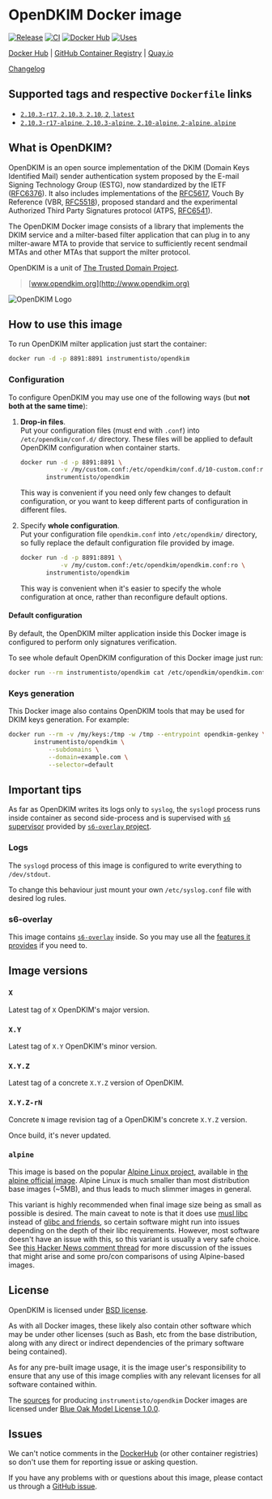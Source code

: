 OpenDKIM Docker image
=====================

[![Release](https://img.shields.io/github/v/release/instrumentisto/opendkim-docker-image "Release")](https://github.com/instrumentisto/opendkim-docker-image/releases)
[![CI](https://github.com/instrumentisto/opendkim-docker-image/workflows/CI/badge.svg?branch=main "CI")](https://github.com/instrumentisto/opendkim-docker-image/actions?query=workflow%3ACI+branch%3Amain)
[![Docker Hub](https://img.shields.io/docker/pulls/instrumentisto/opendkim?label=Docker%20Hub%20pulls "Docker Hub pulls")](https://hub.docker.com/r/instrumentisto/opendkim)
[![Uses](https://img.shields.io/badge/uses-s6--overlay-blue.svg "Uses s6-overlay")](https://github.com/just-containers/s6-overlay)

[Docker Hub](https://hub.docker.com/r/instrumentisto/opendkim)
| [GitHub Container Registry](https://github.com/orgs/instrumentisto/packages/container/package/opendkim)
| [Quay.io](https://quay.io/repository/instrumentisto/opendkim)

[Changelog](https://github.com/instrumentisto/opendkim-docker-image/blob/main/CHANGELOG.md)




## Supported tags and respective `Dockerfile` links

- [`2.10.3-r17`, `2.10.3`, `2.10`, `2`, `latest`][101]
- [`2.10.3-r17-alpine`, `2.10.3-alpine`, `2.10-alpine`, `2-alpine`, `alpine`][102]




## What is OpenDKIM?

OpenDKIM is an open source implementation of the DKIM (Domain Keys Identified Mail) sender authentication system proposed by the E-mail Signing Technology Group (ESTG), now standardized by the IETF ([RFC6376][10]). It also includes implementations of the [RFC5617][11], Vouch By Reference (VBR, [RFC5518][12]), proposed standard and the experimental Authorized Third Party Signatures protocol (ATPS, [RFC6541][13]).

The OpenDKIM Docker image consists of a library that implements the DKIM service and a milter-based filter application that can plug in to any milter-aware MTA to provide that service to sufficiently recent sendmail MTAs and other MTAs that support the milter protocol.

OpenDKIM is a unit of [The Trusted Domain Project][16].

> [www.opendkim.org](http://www.opendkim.org)

![OpenDKIM Logo](https://raw.githubusercontent.com/instrumentisto/opendkim-docker-image/main/logo.png)




## How to use this image

To run OpenDKIM milter application just start the container: 
```bash
docker run -d -p 8891:8891 instrumentisto/opendkim
```


### Configuration

To configure OpenDKIM you may use one of the following ways (but __not both at the same time__):

1.  __Drop-in files__.  
    Put your configuration files (must end with `.conf`) into `/etc/opendkim/conf.d/` directory. These files will be applied to default OpenDKIM configuration when container starts.
    
    ```bash
    docker run -d -p 8891:8891 \
               -v /my/custom.conf:/etc/opendkim/conf.d/10-custom.conf:ro \
           instrumentisto/opendkim
    ```
    
    This way is convenient if you need only few changes to default configuration, or you want to keep different parts of configuration in different files.

2.  Specify __whole configuration__.  
    Put your configuration file `opendkim.conf` into `/etc/opendkim/` directory, so fully replace the default configuration file provided by image.
    
    ```bash
    docker run -d -p 8891:8891 \
               -v /my/custom.conf:/etc/opendkim/opendkim.conf:ro \
           instrumentisto/opendkim
    ```
    
    This way is convenient when it's easier to specify the whole configuration at once, rather than reconfigure default options.

#### Default configuration

By default, the OpenDKIM milter application inside this Docker image is configured to perform only signatures verification.

To see whole default OpenDKIM configuration of this Docker image just run:
```bash
docker run --rm instrumentisto/opendkim cat /etc/opendkim/opendkim.conf
```


### Keys generation

This Docker image also contains OpenDKIM tools that may be used for DKIM keys generation. For example:
```bash
docker run --rm -v /my/keys:/tmp -w /tmp --entrypoint opendkim-genkey \
       instrumentisto/opendkim \
           --subdomains \
           --domain=example.com \
           --selector=default
```




## Important tips

As far as OpenDKIM writes its logs only to `syslog`, the `syslogd` process runs inside container as second side-process and is supervised with [`s6` supervisor][20] provided by [`s6-overlay` project][21].


### Logs

The `syslogd` process of this image is configured to write everything to `/dev/stdout`.

To change this behaviour just mount your own `/etc/syslog.conf` file with desired log rules.


### s6-overlay

This image contains [`s6-overlay`][21] inside. So you may use all the [features it provides][22] if you need to.




## Image versions


### `X`

Latest tag of `X` OpenDKIM's major version.


### `X.Y`

Latest tag of `X.Y` OpenDKIM's minor version.


### `X.Y.Z`

Latest tag of a concrete `X.Y.Z` version of OpenDKIM.


### `X.Y.Z-rN`

Concrete `N` image revision tag of a OpenDKIM's concrete `X.Y.Z` version.

Once build, it's never updated.


### `alpine`

This image is based on the popular [Alpine Linux project][1], available in [the alpine official image][2]. Alpine Linux is much smaller than most distribution base images (~5MB), and thus leads to much slimmer images in general.

This variant is highly recommended when final image size being as small as possible is desired. The main caveat to note is that it does use [musl libc][4] instead of [glibc and friends][5], so certain software might run into issues depending on the depth of their libc requirements. However, most software doesn't have an issue with this, so this variant is usually a very safe choice. See [this Hacker News comment thread][6] for more discussion of the issues that might arise and some pro/con comparisons of using Alpine-based images.




## License

OpenDKIM is licensed under [BSD license][92].

As with all Docker images, these likely also contain other software which may be under other licenses (such as Bash, etc from the base distribution, along with any direct or indirect dependencies of the primary software being contained).

As for any pre-built image usage, it is the image user's responsibility to ensure that any use of this image complies with any relevant licenses for all software contained within.

The [sources][90] for producing `instrumentisto/opendkim` Docker images are licensed under [Blue Oak Model License 1.0.0][91].




## Issues

We can't notice comments in the [DockerHub] (or other container registries) so don't use them for reporting issue or asking question.

If you have any problems with or questions about this image, please contact us through a [GitHub issue][3].





[DockerHub]: https://hub.docker.com

[1]: http://alpinelinux.org
[2]: https://hub.docker.com/_/alpine
[3]: https://github.com/instrumentisto/opendkim-docker-image/issues
[4]: http://www.musl-libc.org
[5]: http://www.etalabs.net/compare_libcs.html
[6]: https://news.ycombinator.com/item?id=10782897
[10]: http://www.ietf.org/rfc/rfc6376.txt
[11]: http://www.ietf.org/rfc/rfc5617.txt
[12]: http://www.ietf.org/rfc/rfc5518.txt
[13]: http://www.ietf.org/rfc/rfc6541.txt
[16]: http://www.trusteddomain.org
[20]: http://skarnet.org/software/s6/overview.html
[21]: https://github.com/just-containers/s6-overlay
[22]: https://github.com/just-containers/s6-overlay#usage
[90]: https://github.com/instrumentisto/opendkim-docker-image
[91]: https://github.com/instrumentisto/opendkim-docker-image/blob/main/LICENSE.md
[92]: http://www.opendkim.org/license.html
[101]: https://github.com/instrumentisto/opendkim-docker-image/blob/main/debian/Dockerfile
[102]: https://github.com/instrumentisto/opendkim-docker-image/blob/main/alpine/Dockerfile
